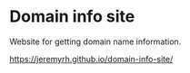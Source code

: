 # Domain info site
Website for getting domain name information.

https://jeremyrh.github.io/domain-info-site/
